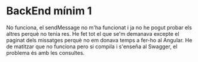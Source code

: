 # BackEnd mínim 1
No funciona, el sendMessage no m'ha funcionat i ja no he pogut probar els altres perquè no tenia res. He fet tot el que se'm demanava excepte el paginat dels missatges perquè no em donava temps a fer-ho al Angular. He de matitzar que no funciona pero si compila i s'enseña al Swagger, el problema és amb les consultes.
